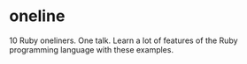 # oneline

10 Ruby oneliners. One talk. Learn a lot of features of the Ruby programming language with these examples.
